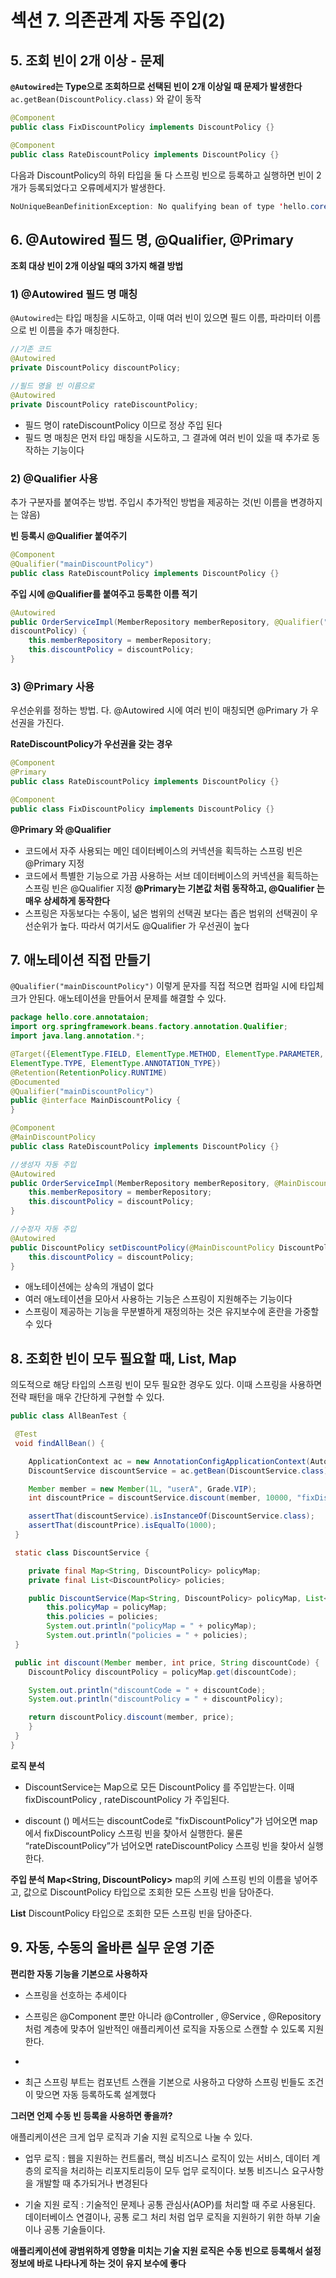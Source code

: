 # 섹션 7. 의존관계 자동 주입(2)

## 5. 조회 빈이 2개 이상 - 문제
**```@Autowired```는 Type으로 조회하므로 선택된 빈이 2개 이상일 때 문제가 발생한다**
```ac.getBean(DiscountPolicy.class)``` 와 같이 동작

```java
@Component
public class FixDiscountPolicy implements DiscountPolicy {}

@Component
public class RateDiscountPolicy implements DiscountPolicy {}
```
다음과 DiscountPolicy의 하위 타입을 둘 다 스프링 빈으로 등록하고 실행하면 빈이 2개가 등록되었다고 오류메세지가 발생한다.

```java
NoUniqueBeanDefinitionException: No qualifying bean of type 'hello.core.discount.DiscountPolicy' available: expected single matching bean but found 2: fixDiscountPolicy,rateDiscountPolicy
```

## 6. @Autowired 필드 명, @Qualifier, @Primary
**조회 대상 빈이 2개 이상일 때의 3가지 해결 방법**

### 1) @Autowired 필드 명 매칭
```@Autowired```는 타입 매칭을 시도하고, 이때 여러 빈이 있으면 필드 이름, 파라미터 이름으로 빈 이름을 추가 매칭한다. 

```java
//기존 코드
@Autowired
private DiscountPolicy discountPolicy;

//필드 명을 빈 이름으로
@Autowired
private DiscountPolicy rateDiscountPolicy;
```

- 필드 명이 rateDiscountPolicy 이므로 정상 주입 된다
- 필드 명 매칭은 먼저 타입 매칭을 시도하고, 그 결과에 여러 빈이 있을 때 추가로 동작하는 기능이다

### 2) @Qualifier 사용
추가 구분자를 붙여주는 방법. 주입시 추가적인 방법을 제공하는 것(빈 이름을 변경하지는 않음)

**빈 등록시 @Qualifier 붙여주기**
```java
@Component
@Qualifier("mainDiscountPolicy")
public class RateDiscountPolicy implements DiscountPolicy {}
```

**주입 시에 @Qualifier를 붙여주고 등록한 이름 적기**
```java
@Autowired
public OrderServiceImpl(MemberRepository memberRepository, @Qualifier("mainDiscountPolicy") DiscountPolicy 
discountPolicy) {
    this.memberRepository = memberRepository;
    this.discountPolicy = discountPolicy;
}
```


### 3) @Primary 사용
우선순위를 정하는 방법. 다. @Autowired 시에 여러 빈이 매칭되면 @Primary 가 우선권을 가진다.

**RateDiscountPolicy가 우선권을 갖는 경우**
```java
@Component
@Primary
public class RateDiscountPolicy implements DiscountPolicy {}

@Component
public class FixDiscountPolicy implements DiscountPolicy {}
```
**@Primary 와 @Qualifier**

- 코드에서 자주 사용되는 메인 데이터베이스의 커넥션을 획득하는 스프링 빈은 @Primary 지정
- 코드에서 특별한 기능으로 가끔 사용하는 서브 데이터베이스의 커넥션을 획득하는 스프링 빈은 @Qualifier 지정
**@Primary는 기본값 처럼 동작하고, @Qualifier 는 매우 상세하게 동작한다**
- 스프링은 자동보다는 수동이, 넒은 범위의 선택권 보다는 좁은 범위의 선택권이 우선순위가 높다. 따라서 여기서도 @Qualifier 가 우선권이 높다

## 7. 애노테이션 직접 만들기
```@Qualifier("mainDiscountPolicy")``` 이렇게 문자를 직접 적으면 컴파일 시에 타입체크가 안된다. 애노테이션을 만들어서 문제를 해결할 수 있다. 

```java
package hello.core.annotataion;
import org.springframework.beans.factory.annotation.Qualifier;
import java.lang.annotation.*;

@Target({ElementType.FIELD, ElementType.METHOD, ElementType.PARAMETER,
ElementType.TYPE, ElementType.ANNOTATION_TYPE})
@Retention(RetentionPolicy.RUNTIME)
@Documented
@Qualifier("mainDiscountPolicy")
public @interface MainDiscountPolicy {
}
```

```java
@Component
@MainDiscountPolicy
public class RateDiscountPolicy implements DiscountPolicy {}

//생성자 자동 주입
@Autowired
public OrderServiceImpl(MemberRepository memberRepository, @MainDiscountPolicy DiscountPolicy discountPolicy) {
    this.memberRepository = memberRepository;
    this.discountPolicy = discountPolicy;
}

//수정자 자동 주입
@Autowired
public DiscountPolicy setDiscountPolicy(@MainDiscountPolicy DiscountPolicy discountPolicy) {
    this.discountPolicy = discountPolicy;
}
```

- 애노테이션에는 상속의 개념이 없다
- 여러 애노테이션을 모아서 사용하는 기능은 스프링이 지원해주는 기능이다
- 스프링이 제공하는 기능을 무분별하게 재정의하는 것은 유지보수에 혼란을 가중할 수 있다


## 8. 조회한 빈이 모두 필요할 때, List, Map
의도적으로 해당 타입의 스프링 빈이 모두 필요한 경우도 있다. 이때 스프링을 사용하면 전략 패턴을 매우 간단하게 구현할 수 있다.

```java
public class AllBeanTest {

 @Test
 void findAllBean() {

    ApplicationContext ac = new AnnotationConfigApplicationContext(AutoAppConfig.class, DiscountService.class);
    DiscountService discountService = ac.getBean(DiscountService.class);

    Member member = new Member(1L, "userA", Grade.VIP);
    int discountPrice = discountService.discount(member, 10000, "fixDiscountPolicy");

    assertThat(discountService).isInstanceOf(DiscountService.class);
    assertThat(discountPrice).isEqualTo(1000);
 }

 static class DiscountService {

    private final Map<String, DiscountPolicy> policyMap;
    private final List<DiscountPolicy> policies;

    public DiscountService(Map<String, DiscountPolicy> policyMap, List<DiscountPolicy> policies) {
        this.policyMap = policyMap;
        this.policies = policies;
        System.out.println("policyMap = " + policyMap);
        System.out.println("policies = " + policies);
 }

 public int discount(Member member, int price, String discountCode) {
    DiscountPolicy discountPolicy = policyMap.get(discountCode);

    System.out.println("discountCode = " + discountCode);
    System.out.println("discountPolicy = " + discountPolicy);

    return discountPolicy.discount(member, price);
    }
 }
}


```
**로직 분석**

- DiscountService는 Map으로 모든 DiscountPolicy 를 주입받는다. 이때 fixDiscountPolicy ,
rateDiscountPolicy 가 주입된다.

- discount () 메서드는 discountCode로 "fixDiscountPolicy"가 넘어오면 map에서
fixDiscountPolicy 스프링 빈을 찾아서 실행한다. 물론 “rateDiscountPolicy”가 넘어오면
rateDiscountPolicy 스프링 빈을 찾아서 실행한다.


**주입 분석**
**Map<String, DiscountPolicy>**
map의 키에 스프링 빈의 이름을 넣어주고, 값으로 DiscountPolicy 타입으로 조회한 모든 스프링 빈을 담아준다.

**List<DiscountPolicy>**
DiscountPolicy 타입으로 조회한 모든 스프링 빈을 담아준다.


## 9. 자동, 수동의 올바른 실무 운영 기준 

**편리한 자동 기능을 기본으로 사용하자**

- 스프링을 선호하는 추세이다

- 스프링은 @Component 뿐만 아니라 @Controller , @Service , @Repository 처럼 계층에 맞추어 일반적인 애플리케이션 로직을 자동으로 스캔할 수 있도록 지원한다. 
- 
- 최근 스프링 부트는 컴포넌트 스캔을 기본으로 사용하고 다양하 스프링 빈들도 조건이 맞으면 자동 등록하도록 설계했다

**그러면 언제 수동 빈 등록을 사용하면 좋을까?**

애플리케이션은 크게 업무 로직과 기술 지원 로직으로 나눌 수 있다.

- 업무 로직 : 웹을 지원하는 컨트롤러, 핵심 비즈니스 로직이 있는 서비스, 데이터 계층의 로직을 처리하는
리포지토리등이 모두 업무 로직이다. 보통 비즈니스 요구사항을 개발할 때 추가되거나 변경된다

- 기술 지원 로직 : 기술적인 문제나 공통 관심사(AOP)를 처리할 때 주로 사용된다. 데이터베이스 연결이나, 
공통 로그 처리 처럼 업무 로직을 지원하기 위한 하부 기술이나 공통 기술들이다.

**애플리케이션에 광범위하게 영향을 미치는 기술 지원 로직은 수동 빈으로 등록해서 설정 정보에 바로 나타나게 하는 것이 유지 보수에 좋다**







